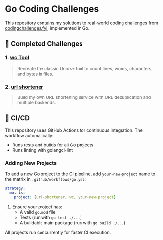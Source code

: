# Go Coding Challenges

This repository contains my solutions to real-world coding challenges from [codingchallenges.fyi](https://codingchallenges.fyi/), implemented in Go.

## 🚀 Completed Challenges

### 1. [wc Tool](/wc/)

> Recreate the classic Unix `wc` tool to count lines, words, characters, and bytes in files.

### 2. [url shortener](/url-shortener/)

> Build my own URL shortening service with URL deduplication and multiple backends.

## 🔧 CI/CD

This repository uses GitHub Actions for continuous integration. The workflow automatically:

- Runs tests and builds for all Go projects
- Runs linting with golangci-lint

### Adding New Projects

To add a new Go project to the CI pipeline, add `your-new-project` name to the matrix in `.github/workflows/go.yml`:

```yaml
strategy:
  matrix:
    project: [url-shortener, wc, your-new-project]
```

1. Ensure your project has:
   - A valid `go.mod` file
   - Tests (run with `go test ./...`)
   - A buildable main package (run with `go build ./...`)

All projects run concurrently for faster CI execution.
